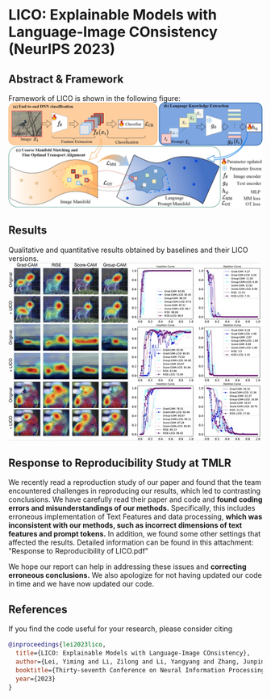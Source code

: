 # LICO: Explainable Models with Language-Image COnsistency (NeurIPS 2023)

## Abstract & Framework
Framework of LICO is shown in the following figure:
![schematic](figures/framework.jpg)

## Results
Qualitative and quantitative results obtained by baselines and their LICO versions.
![schematic](figures/cams_and_curves.jpg)

## Response to Reproducibility Study at TMLR
We recently read a reproduction study of our paper and found that the team encountered challenges in reproducing our results, which led to contrasting conclusions. We have carefully read their paper and code and **found coding errors and misunderstandings of our methods.** Specifically, this includes erroneous implementation of Text Features and data processing, **which was inconsistent with our methods, such as incorrect dimensions of text features and prompt tokens.** In addition, we found some other settings that affected the results. Detailed information can be found in this attachment: "Response to Reproducibility of LICO.pdf"

We hope our report can help in addressing these issues and **correcting erroneous conclusions.** We also apologize for not having updated our code in time and we have now updated our code.

## References

If you find the code useful for your research, please consider citing
```bib
@inproceedings{lei2023lico,
  title={LICO: Explainable Models with Language-Image COnsistency},
  author={Lei, Yiming and Li, Zilong and Li, Yangyang and Zhang, Junping and Shan, Hongming},
  booktitle={Thirty-seventh Conference on Neural Information Processing Systems},
  year={2023}
}
```


